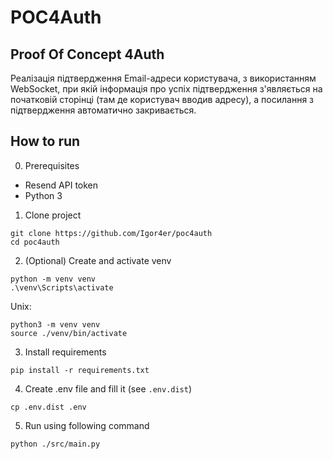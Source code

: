 # POC4Auth
## Proof Of Concept 4Auth

Реалізація підтвердження Email-адреси користувача, з використанням WebSocket, при якій інформація про успіх підтвердження з'являється на початковій сторінці (там де користувач вводив адресу), а посилання з підтвердження автоматично закривається.

## How to run
0. Prerequisites
- Resend API token
- Python 3

1. Clone project
```shell
git clone https://github.com/Igor4er/poc4auth
cd poc4auth
```

2. (Optional) Create and activate venv
```shell
python -m venv venv
.\venv\Scripts\activate
```
Unix:
```shell
python3 -m venv venv
source ./venv/bin/activate
```

3. Install requirements
```shell
pip install -r requirements.txt
```

4. Create .env file and fill it (see `.env.dist`)
```shell
cp .env.dist .env
```

5. Run using following command
```shell
python ./src/main.py
```
